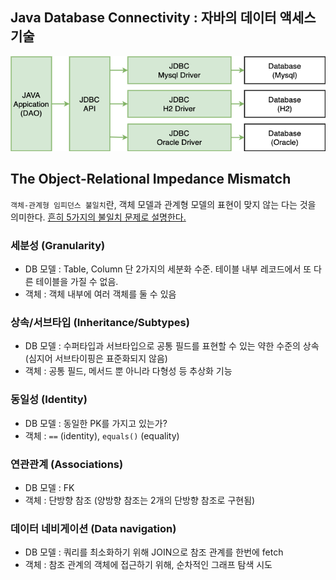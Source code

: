 
## Java Database Connectivity : 자바의 데이터 액세스 기술
![img.png](img.png)



## The Object-Relational Impedance Mismatch
`객체-관계형 임피던스 불일치`란, 객체 모델과 관계형 모델의 표현이 맞지 않는 다는 것을 의미한다. 
[흔히 5가지의 불일치 문제로 설명한다.](https://hibernate.org/orm/what-is-an-orm/)

### 세분성 (Granularity)
- DB 모델 : Table, Column 단 2가지의 세분화 수준. 테이블 내부 레코드에서 또 다른 테이블을 가질 수 없음. 
- 객체 : 객체 내부에 여러 객체를 둘 수 있음

### 상속/서브타입 (Inheritance/Subtypes)
- DB 모델 : 수퍼타입과 서브타입으로 공통 필드를 표현할 수 있는 약한 수준의 상속 (심지어 서브타이핑은 표준화되지 않음)
- 객체 : 공통 필드, 메서드 뿐 아니라 다형성 등 추상화 기능

### 동일성 (Identity)
- DB 모델 : 동일한 PK를 가지고 있는가?
- 객체 : `==` (identity), `equals()` (equality) 

### 연관관계 (Associations)
- DB 모델 : FK
- 객체 : 단방향 참조 (양방향 참조는 2개의 단방향 참조로 구현됨)

### 데이터 네비게이션 (Data navigation)
- DB 모델 : 쿼리를 최소화하기 위해 JOIN으로 참조 관계를 한번에 fetch
- 객체 : 참조 관계의 객체에 접근하기 위해, 순차적인 그래프 탐색 시도
